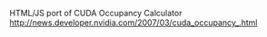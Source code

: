 HTML/JS port of CUDA Occupancy Calculator http://news.developer.nvidia.com/2007/03/cuda_occupancy_.html


